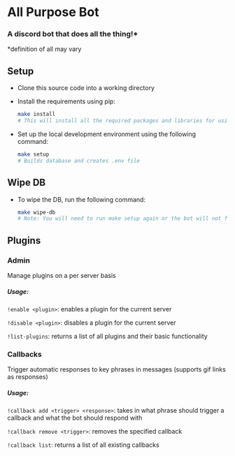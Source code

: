 # All Purpose Bot

### A discord bot that does all the thing!*

*definition of all may vary

## Setup

- Clone this source code into a working directory

- Install the requirements using pip:

  ```sh
  make install
  # This will install all the required packages and libraries for using the Bot
  ```

- Set up the local development environment using the following command:

    ```sh
    make setup
    # Builds database and creates .env file
    ```

## Wipe DB

- To wipe the DB, run the following command:
  ```sh
  make wipe-db
  # Note: You will need to run make setup again or the bot will not function correctly
  ```


## Plugins

### Admin

Manage plugins on a per server basis

##### Usage:

`!enable <plugin>`: enables a plugin for the current server

`!disable <plugin>`: disables a plugin for the current server

`!list-plugins`: returns a list of all plugins and their basic functionality

### Callbacks

Trigger automatic responses to key phrases in messages (supports gif links as responses)

##### Usage:

`!callback add <trigger> <response>`: takes in what phrase should trigger a callback and what the bot should respond with

`!callback remove <trigger>`: removes the specified callback

`!callback list`: returns a list of all existing callbacks
